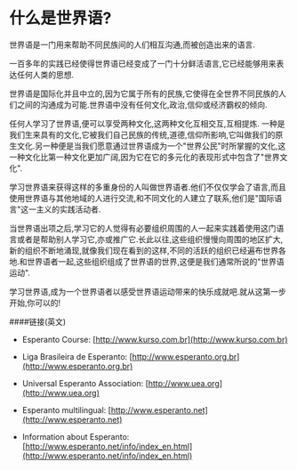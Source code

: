 ﻿什么是世界语?  
=================  
世界语是一门用来帮助不同民族间的人们相互沟通,而被创造出来的语言.  

一百多年的实践已经使得世界语已经变成了一门十分鲜活语言,它已经能够用来表达任何人类的思想.  

世界语是国际化并且中立的,因为它属于所有的民族,它使得在全世界不同民族的人们之间的沟通成为可能.世界语中没有任何文化,政治,信仰或经济霸权的倾向.  

任何人学习了世界语,便可以享受两种文化,这两种文化互相交互,互相提炼. 一种是我们生来具有的文化,它被我们自己民族的传统,道德,信仰所影响,它叫做我们的原生文化.另一种便是当我们愿意通过世界语成为一个"世界公民"时所掌握的文化,这一种文化比第一种文化更加广阔,因为它在它的多元化的表现形式中包含了"世界文化".  

学习世界语来获得这样的多重身份的人叫做世界语者.他们不仅仅学会了语言,而且使用世界语与其他地域的人进行交流,和不同文化的人建立了联系,他们是"国际语言"这一主义的实践活动者.  

当世界语出项之后,学习它的人觉得有必要组织周围的人一起来实践着使用这门语言或者是帮助别人学习它,亦或推广它.长此以往,这些组织慢慢向周围的地区扩大,新的组织不断地涌现,就像我们现在看到的这样,不同的活跃的组织已经遍布世界各地.和世界语者一起,这些组织组成了世界语的世界,这便是我们通常所说的"世界语运动".  

学习世界语,成为一个世界语者以感受世界语运动带来的快乐成就吧.就从这第一步开始,你可以的!

####链接(英文)  

* Esperanto Course: [http://www.kurso.com.br](http://www.kurso.com.br)  

* Liga Brasileira de Esperanto: [http://www.esperanto.org.br](http://www.esperanto.org.br)  

* Universal Esperanto Association: [http://www.uea.org](http://www.uea.org)  

* Esperanto multilingual: [http://www.esperanto.net](http://www.esperanto.net)  

* Information about Esperanto: [http://www.esperanto.net/info/index_en.html](http://www.esperanto.net/info/index_en.html)  